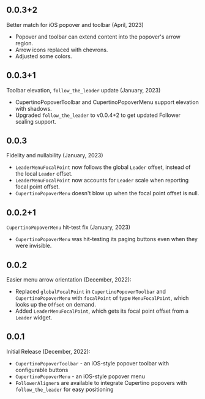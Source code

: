## 0.0.3+2
Better match for iOS popover and toolbar (April, 2023)

 * Popover and toolbar can extend content into the popover's arrow region.
 * Arrow icons replaced with chevrons.
 * Adjusted some colors.

## 0.0.3+1
Toolbar elevation, `follow_the_leader` update (January, 2023)

 * CupertinoPopoverToolbar and CupertinoPopoverMenu support elevation with shadows.
 * Upgraded `follow_the_leader` to v0.0.4+2 to get updated Follower scaling support.

## 0.0.3
Fidelity and nullability (January, 2023)

 * `LeaderMenuFocalPoint` now follows the global `Leader` offset, instead of the local `Leader` offset.
 * `LeaderMenuFocalPoint` now accounts for `Leader` scale when reporting focal point offset.
 * `CupertinoPopoverMenu` doesn't blow up when the focal point offset is null.  

## 0.0.2+1
`CupertinoPopoverMenu` hit-test fix (January, 2023)

 * `CupertinoPopoverMenu` was hit-testing its paging buttons even when they were invisible.

## 0.0.2
Easier menu arrow orientation (December, 2022):

 * Replaced `globalFocalPoint` in `CupertinoPopoverToolbar` and `CupertinoPopoverMenu` with `focalPoint` of type `MenuFocalPoint`, which looks up the `Offset` on demand.
 * Added `LeaderMenuFocalPoint`, which gets its focal point offset from a `Leader` widget.

## 0.0.1
Initial Release (December, 2022):

 * `CupertinoPopoverToolbar` - an iOS-style popover toolbar with configurable buttons
 * `CupertinoPopoverMenu` - an iOS-style popover menu
 * `FollowerAligner`s are available to integrate Cupertino popovers with `follow_the_leader` for easy positioning
